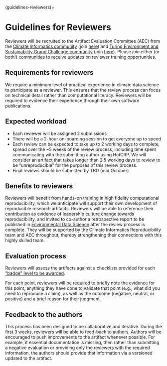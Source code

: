 (guidelines-reviewers)=

# Guidelines for Reviewers

Reviewers will be recruited to the Artifact Evaluation Committee (AEC) from the [Climate Informatics community](http://www.climateinformatics.org) (join [here](https://groups.google.com/g/climate-informatics-news)) and [Turing Environment and Sustainability Grand Challenge community](https://cassgvp.kumu.io/alan-turing-institute-environment-and-sustainability) (join [here](https://forms.office.com/pages/responsepage.aspx?id=p_SVQ1XklU-Knx-672OE-ZmEJNLHTHVFkqQ97AaCfn9UMTZKT1IwTVhJRE82UjUzMVE2MThSOU5RMC4u)). Please join either (or both!) communities to receive updates on reviewer training opportunities.

## Requirements for reviewers
We require a minimum level of practical experience in climate data science to participate as a reviewer. This ensures that the review process can focus on technical detail rather than computational literacy. Reviewers will be required to evidence their experience through their own software publications. 

## Expected workload

- Each reviewer will be assigned 2 submissions
- There will be a 2-hour on-boarding session to get everyone up to speed
- Each review can be expected to take up to 2 working days to complete, spread over the ~5 weeks of the review process, including time spent communicating with the submitting author using HotCRP. We will consider an artifact that takes longer than 2.5 working days to review to be “unreproducible” for the purposes of this review process.  
- Final reviews should be submitted by TBD (mid October)

## Benefits to reviewers

Reviewers will benefit from hands-on training in high fidelity computational reproducibility, which we anticipate will support their own development of reproducible research artifacts. Reviewers will be able to reference their contribution as evidence of leadership culture change towards reproducibility, and invited to co-author a retrospective report to be published in [Environmental Data Science](https://www.cambridge.org/core/journals/environmental-data-science) after the review process is complete. They will be supported by the Climate Informatics Reproducibility team and AEC throughout, thereby strengthening their connections with this highly skilled team.

##  Evaluation process

Reviewers will assess the artifacts against a checklists provided for each ["badge" level to be awarded](overview-evaluation).

For each point, reviewers will be required to briefly note the evidence for this point, anything they have done to validate that point (e.g., what did you need to reproduce a claim), as well as the outcome (negative, neutral, or positive) and a brief reason for their judgment.

## Feedback to the authors

This process has been designed to be collaborative and iterative. During the first 3 weeks, reviewers will be able to feed-back to authors.
Authors will be encouraged to push improvements to the artifact whenever possible. For example, if essential documentation is missing, then rather than submitting a negative evaluation or providing only the reviewers with the required information, the authors should provide that information via a versioned updated to the artifact.